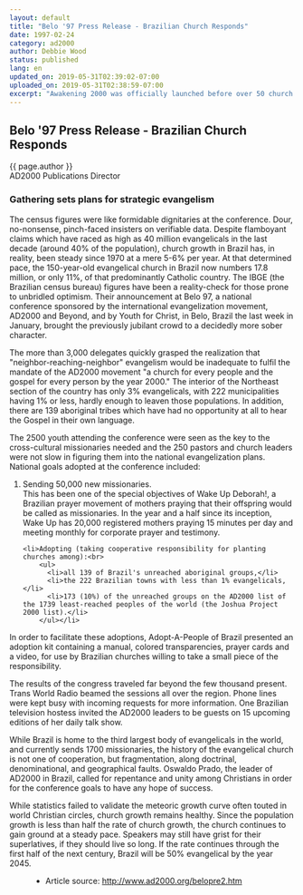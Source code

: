 ```yaml
---
layout: default
title: "Belo '97 Press Release - Brazilian Church Responds"
date: 1997-02-24
category: ad2000
author: Debbie Wood
status: published
lang: en
updated_on: 2019-05-31T02:39:02-07:00
uploaded_on: 2019-05-31T02:38:59-07:00
excerpt: "Awakening 2000 was officially launched before over 50 church leaders and representatives in St Andrew's House, Sydney on Friday September 20. Previous projects were reported, results shared and future challenges faced. One of the most moving moments came when over 50 leaders divided into groups of 3-4 to pray for the future plans and the future outreaches to the people of Australia, with the Gospel message in a language and culture they can understand."
---
```

<article class="document-container" data-publication-date="{{page.date}}" data-uploaded-on="{{page.uploaded_on}}" data-updated-on="{{page.updated_on}}" data-category="{{page.category}}">
<h1>Belo '97 Press Release - Brazilian Church Responds</h1>

<p class="author">{{ page.author }}<br>
<span class="author-title">AD2000 Publications Director</span></p>

<h3>Gathering sets plans for strategic evangelism</h3>

<p>The census figures were like formidable dignitaries at the conference. Dour, no-nonsense, pinch-faced insisters on verifiable data. Despite flamboyant claims which have raced as high as 40 million evangelicals in the last decade (around 40% of the population), church growth in Brazil has, in reality, been steady since 1970 at a mere 5-6% per year. At that determined pace, the 150-year-old evangelical church in Brazil now numbers 17.8 million, or only 11%, of that predominantly Catholic country. The IBGE (the Brazilian census bureau) figures have been a reality-check for those prone to unbridled optimism. Their announcement at Belo 97, a national conference sponsored by the international evangelization movement, AD2000 and Beyond, and by Youth for Christ, in Belo, Brazil the last week in January, brought the previously jubilant crowd to a decidedly more sober character.</p>

<p>The more than 3,000 delegates quickly grasped the realization that "neighbor-reaching-neighbor" evangelism would be inadequate to fulfil the mandate of the AD2000 movement "a church for every people and the gospel for every person by the year 2000." The interior of the Northeast section of the country has only 3% evangelicals, with 222 municipalities having 1% or less, hardly enough to leaven those populations. In addition, there are 139 aboriginal tribes which have had no opportunity at all to hear the Gospel in their own language.</p>

<p>The 2500 youth attending the conference were seen as the key to the cross-cultural missionaries needed and the 250 pastors and church leaders were not slow in figuring them into the national evangelization plans. National goals adopted at the conference included:</p>

<ol>
    <li>Sending 50,000 new missionaries.<br>
    This has been one of the special objectives of Wake Up Deborah!, a Brazilian prayer movement of mothers praying that their offspring would be called as missionaries. In the year and a half since its inception, Wake Up has 20,000 registered mothers praying 15 minutes per day and meeting monthly for corporate prayer and testimony.</li>

    <li>Adopting (taking cooperative responsibility for planting churches among):<br>
        <ul>
          <li>all 139 of Brazil's unreached aboriginal groups,</li>
          <li>the 222 Brazilian towns with less than 1% evangelicals,</li>
          <li>173 (10%) of the unreached groups on the AD2000 list of the 1739 least-reached peoples of the world (the Joshua Project 2000 list).</li>
        </ul></li>
</ol>

<p>In order to facilitate these adoptions, Adopt-A-People of Brazil presented an adoption kit containing a manual, colored transparencies, prayer cards and a video, for use by Brazilian churches willing to take a small piece of the responsibility.</p>

<p>The results of the congress traveled far beyond the few thousand present. Trans World Radio beamed the sessions all over the region. Phone lines were kept busy with incoming requests for more information. One Brazilian television hostess invited the AD2000 leaders to be guests on 15 upcoming editions of her daily talk show.</p>

<p>While Brazil is home to the third largest body of evangelicals in the world, and currently sends 1700 missionaries, the history of the evangelical church is not one of cooperation, but fragmentation, along doctrinal, denominational, and geographical faults. Oswaldo Prado, the leader of AD2000 in Brazil, called for repentance and unity among Christians in order for the conference goals to have any hope of success.</p>

<p>While statistics failed to validate the meteoric growth curve often touted in world Christian circles, church growth remains healthy. Since the population growth is less than half the rate of church growth, the church continues to gain ground at a steady pace. Speakers may still have grist for their superlatives, if they should live so long. If the rate continues through the first half of the next century, Brazil will be 50% evangelical by the year 2045. </p>

<figure class="resource-links">
  <ul>
    <li>Article source: <a href="http://www.ad2000.org/belopre2.htm">http://www.ad2000.org/belopre2.htm</a></li>
  </ul>
</figure>
</article>
